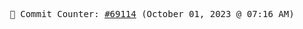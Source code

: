<p align="center">
    <samp>
        📮 Commit Counter: <a href="https://github.com/Javascript-void0/Javascript-void0/commits/main">#69114</a> (October 01, 2023 @ 07:16 AM)
    </samp>
</p>